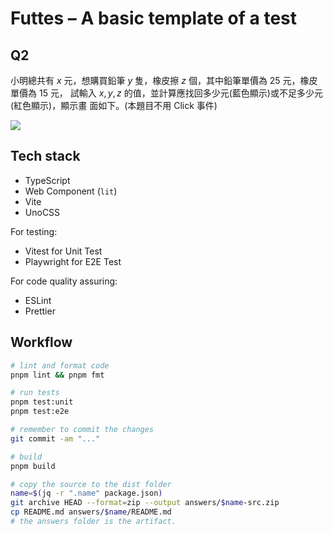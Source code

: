 # Futtes – A basic template of a test

## Q2

小明總共有 $x$ 元，想購買鉛筆 $y$ 隻，橡皮擦 $z$ 個，其中鉛筆單價為 $25$ 元，橡皮單價為 $15$ 元， 試輸入 $x,y,z$ 的值，並計算應找回多少元(藍色顯示)或不足多少元(紅色顯示)，顯示畫 面如下。(本題目不用 Click 事件)

![](20230509104757.png)

## Tech stack

- TypeScript
- Web Component (`lit`)
- Vite
- UnoCSS

For testing:

- Vitest for Unit Test
- Playwright for E2E Test

For code quality assuring:

- ESLint
- Prettier

## Workflow

```bash
# lint and format code
pnpm lint && pnpm fmt

# run tests
pnpm test:unit
pnpm test:e2e

# remember to commit the changes
git commit -am "..."

# build
pnpm build

# copy the source to the dist folder
name=$(jq -r ".name" package.json)
git archive HEAD --format=zip --output answers/$name-src.zip
cp README.md answers/$name/README.md
# the answers folder is the artifact.
```
